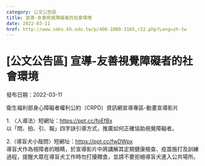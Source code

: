 ```yaml
---
category: 公文公告區
title: 宣導-友善視覺障礙者的社會環境
date: 2022-03-11
href: http://www.smhs.kh.edu.tw/p/406-1000-3165,r22.php?Lang=zh-tw
---
```


# [公文公告區] 宣導-友善視覺障礙者的社會環境

發布日期：2022-03-11

衛生福利部身心障礙者權利公約（CRPD）資訊網宣導專區-動畫宣導影片  
  
1\. 〈人導法〉短網址：https://ppt.cc/foEfBx  
以「問、拍、引、報」四字訣引導方式，推廣如何正確協助視覺障礙者。  
  
2.〈導盲犬小哉問〉短網址：https://ppt.cc/fwDWpx  
導盲犬作為視障者的眼睛，於宣導影片中將講解其定期健康檢查、疫苗施打及訓練過程，提醒大眾在導盲犬工作時勿打擾餵食，並請不要拒絕導盲犬進入公共場所。

